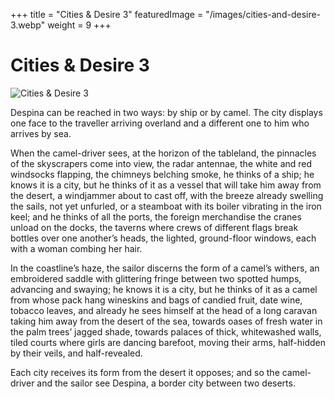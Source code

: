 +++
title = "Cities & Desire 3"
featuredImage = "/images/cities-and-desire-3.webp"
weight = 9
+++

# Cities & Desire 3

![Cities & Desire 3](/images/cities-and-desire-3.webp)

Despina can be reached in two ways: by ship or by camel. The city displays one face to the traveller arriving overland and a different one to him who arrives by sea.

When the camel-driver sees, at the horizon of the tableland, the pinnacles of the skyscrapers come into view, the radar antennae, the white and red windsocks flapping, the chimneys belching smoke, he thinks of a ship; he knows it is a city, but he thinks of it as a vessel that will take him away from the desert, a windjammer about to cast off, with the breeze already swelling the sails, not yet unfurled, or a steamboat with its boiler vibrating in the iron keel; and he thinks of all the ports, the foreign merchandise the cranes unload on the docks, the taverns where crews of different flags break bottles over one another’s heads, the lighted, ground-floor windows, each with a woman combing her hair.

In the coastline’s haze, the sailor discerns the form of a camel’s withers, an embroidered saddle with glittering fringe between two spotted humps, advancing and swaying; he knows it is a city, but he thinks of it as a camel from whose pack hang wineskins and bags of candied fruit, date wine, tobacco leaves, and already he sees himself at the head of a long caravan taking him away from the desert of the sea, towards oases of fresh water in the palm trees’ jagged shade, towards palaces of thick, whitewashed walls, tiled courts where girls are dancing barefoot, moving their arms, half-hidden by their veils, and half-revealed.

Each city receives its form from the desert it opposes; and so the camel-driver and the sailor see Despina, a border city between two deserts.